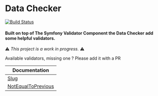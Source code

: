 # Data Checker

[![Build Status](https://travis-ci.com/ismail1432/data-checker.svg?branch=master)](https://travis-ci.org/ismail1432/data-checker)

#### Built on top of The Symfony Validator Component the Data Checker add some helpful validators.

⚠️ *This project is a work in progress.* ⚠️

Available validators, missing one ?
Please add it with a PR

| Documentation |
|------|
|[Slug](/doc/data-checker.md?#slug) |
|[NotEqualToPrevious](/doc/data-checker.md?#not-equals-to-previous) |

 
